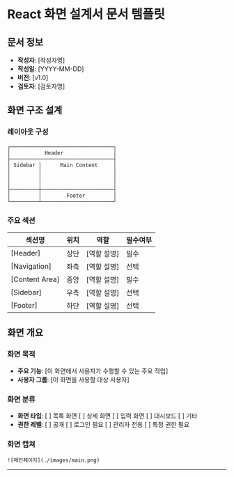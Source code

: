 # React 화면 설계서 문서 템플릿

## 문서 정보
- **작성자**: [작성자명]
- **작성일**: [YYYY-MM-DD]
- **버전**: [v1.0]
- **검토자**: [검토자명]

## 화면 구조 설계

### 레이아웃 구성
```
┌─────────────────────────────────┐
│           Header                │
├─────────────────────────────────┤
│ Sidebar │      Main Content     │
│         │                       │
│         │                       │
│         │                       │
├─────────┼───────────────────────┤
│         │        Footer         │
└─────────┴───────────────────────┘
```

### 주요 섹션
| 섹션명 | 위치 | 역할 | 필수여부 |
|--------|------|------|----------|
| [Header] | 상단 | [역할 설명] | 필수 |
| [Navigation] | 좌측 | [역할 설명] | 선택 |
| [Content Area] | 중앙 | [역할 설명] | 필수 |
| [Sidebar] | 우측 | [역할 설명] | 선택 |
| [Footer] | 하단 | [역할 설명] | 선택 |


## 화면 개요

### 화면 목적
- **주요 기능**: [이 화면에서 사용자가 수행할 수 있는 주요 작업]
- **사용자 그룹**: [이 화면을 사용할 대상 사용자]

### 화면 분류
- **화면 타입**: [ ] 목록 화면 [ ] 상세 화면 [ ] 입력 화면 [ ] 대시보드 [ ] 기타
- **권한 레벨**: [ ] 공개 [ ] 로그인 필요 [ ] 관리자 전용 [ ] 특정 권한 필요

### 화면 캡쳐
```
![메인페이지](./images/main.png)
```

---



